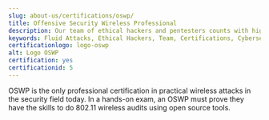 ```yaml
---
slug: about-us/certifications/oswp/
title: Offensive Security Wireless Professional
description: Our team of ethical hackers and pentesters counts with high certifications related to cybersecurity information.
keywords: Fluid Attacks, Ethical Hackers, Team, Certifications, Cybersecurity, Pentesters, Whitehat Hackers
certificationlogo: logo-oswp
alt: Logo OSWP
certification: yes
certificationid: 5
---
```


OSWP is the only professional certification in practical wireless
attacks in the security field today. In a hands-on exam, an OSWP must
prove they have the skills to do 802.11 wireless audits using open
source tools.
